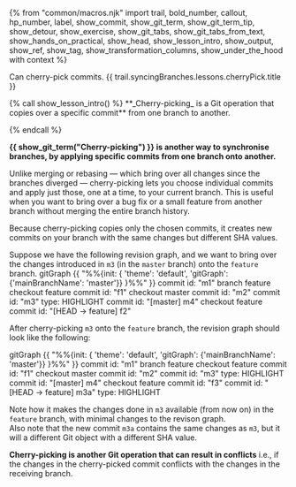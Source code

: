 {% from "common/macros.njk" import trail, bold_number, callout, hp_number, label, show_commit, show_git_term, show_git_term_tip, show_detour, show_exercise, show_git_tabs, show_git_tabs_from_text, show_hands_on_practical, show_head, show_lesson_intro, show_output, show_ref, show_tag, show_transformation_columns, show_under_the_hood with context %}

<span id="prereqs"></span>
<span id="outcomes">Can cherry-pick commits.</span>
<span id="title">{{ trail.syncingBranches.lessons.cherryPick.title }}</span>

<div id="body">
{% call show_lesson_intro() %}
**_Cherry-picking_ is a Git operation that copies over a specific commit** from one branch to another.

{% endcall %}

**{{ show_git_term("Cherry-picking") }} is another way to synchronise branches, by applying specific commits from one branch onto another.**

Unlike merging or rebasing — which bring over all changes since the branches diverged — cherry-picking lets you choose individual commits and apply just those, one at a time, to your current branch. This is useful when you want to bring over a bug fix or a small feature from another branch without merging the entire branch history.

Because cherry-picking copies only the chosen commits, it creates new commits on your branch with the same changes but different SHA values.

Suppose we have the following revision graph, and we want to bring over the changes introduced in `m3` (in the `master` branch) onto the `feature` branch.
<mermaid>
gitGraph
    {{ "%%{init: { 'theme': 'default', 'gitGraph': {'mainBranchName': 'master'}} }%%" }}
    commit id: "m1"
    branch feature
    checkout feature
    commit id: "f1"
    checkout master
    commit id: "m2"
    commit id: "m3" type: HIGHLIGHT
    commit id: "[master] m4"
    checkout feature
    commit id: "[HEAD → feature] f2"
</mermaid>

After cherry-picking `m3` onto the `feature` branch, the revision graph should look like the following:

<mermaid>
gitGraph
{{ "%%{init: { 'theme': 'default', 'gitGraph': {'mainBranchName': 'master'}} }%%" }}
    commit id: "m1"
    branch feature
    checkout feature
    commit id: "f1"
    checkout master
    commit id: "m2"
    commit id: "m3" type: HIGHLIGHT
    commit id: "[master] m4"
    checkout feature
    commit id: "f3"
    commit id: "[HEAD → feature] m3a" type: HIGHLIGHT
</mermaid>

Note how it makes the changes done in `m3` available (from now on) in the `feature` branch, with minimal changes to the revison graph.<br>
Also note that the new commit `m3a` contains the same changes as `m3`, but it will a different Git object with a different SHA value.

**Cherry-picking is another Git operation that can result in conflicts** i.e., if the changes in the cherry-picked commit conflicts with the changes in the receiving branch.
</div>
<div id="extras">
</div>
